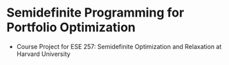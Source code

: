 # Semidefinite Programming for Portfolio Optimization

- Course Project for ESE 257: Semidefinite Optimization and Relaxation at Harvard University
